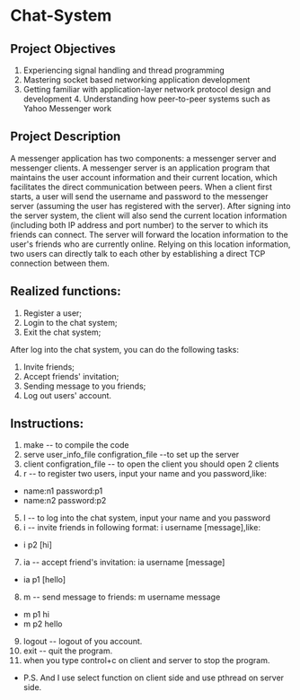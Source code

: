 # Chat-System
## Project Objectives
1. Experiencing signal handling and thread programming
2. Mastering socket based networking application development
3. Getting familiar with application-layer network protocol design and development 4. Understanding how peer-to-peer systems such as Yahoo Messenger work




## Project Description
A messenger application has two components: a messenger server and messenger clients. A messenger server is an application program that maintains the user account information and their current location, which facilitates the direct communication between peers. When a client first starts, a user will send the username and password to the messenger server (assuming the user has registered with the server). After signing into the server system, the client will also send the current location information (including both IP address and port number) to the server to which its friends can connect. The server will forward the location information to the user's friends who are currently online. Relying on this location information, two users can directly talk to each other by establishing a direct TCP connection between them.

## Realized functions:

1. Register a user;
2. Login to the chat system;
3. Exit the chat system;


After log into the chat system, you can do the following tasks:
1. Invite friends;
2. Accept friends' invitation;
3. Sending message to you friends;
4. Log out users' account.

## Instructions:
1. make --  to compile the code
2. serve user_info_file configration_file --to set up the server
3. client configration_file  -- to open the client you should open 2 clients
4. r -- to register two users, input your name and you password,like:
  - name:n1 password:p1
  - name:n2 password:p2
5. l -- to log into the chat system, input your name and you password
6. i -- invite friends in following format:  i username [message],like:
  - i p2 [hi]
7. ia -- accept friend's invitation: ia username [message]
  - ia p1 [hello]
8. m -- send message to friends: m username message
  - m p1 hi
  - m p2 hello
9. logout -- logout of you account.
10. exit -- quit the program.
11. when you type control+c on client and server to stop the program.

- P.S. And I use select function on client side and use pthread on server side.
